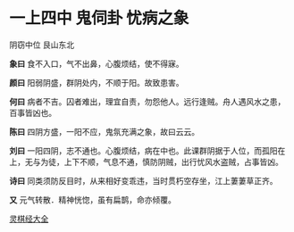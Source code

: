 # 一上四中 鬼伺卦 忧病之象

阴窃中位 艮山东北

**象曰** 食不入口，气不出鼻，心腹烦结，使不得寐。

**颜曰** 阳弱阴盛，群阴处内，不顺于阳。故致患害。

**何曰** 病者不吉。囚者难出，理宜自责，勿怨他人。远行逢贼。舟人遇风水之患，百事皆凶也。

**陈曰** 四阴方盛，一阳不应，鬼氛充满之象，故曰云云。

**刘曰** 一阳四阴，志不通也。心腹烦结，病在中也。此课群阴据于人位，而孤阳在上，无与为徒，上下不顺，气息不通，慎防阴贼，出行忧风水盗贼，占事皆凶。

**诗曰** 同类须防反目时，从来相好变乖违，当时贯朽空存坐，江上萋萋草正齐。

**又** 元气转散．精神恍惚，虽有扁鹊，命亦倾覆。

[灵棋经大全](README.md)
